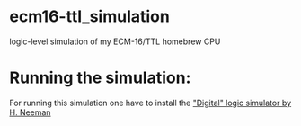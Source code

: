 # ecm16-ttl_simulation
logic-level simulation of my ECM-16/TTL homebrew CPU

# Running the simulation:
For running this simulation one have to install the <a href="https://github.com/hneemann/Digital" alt="Digital logic simulator by H. Neeman">"Digital" logic simulator by H. Neeman</a>
